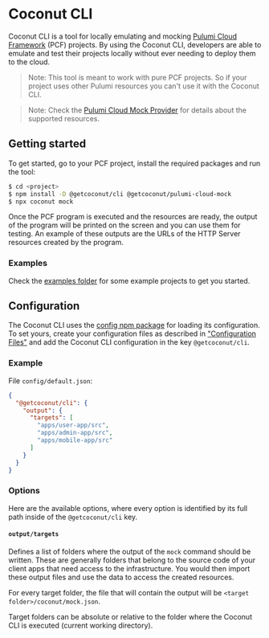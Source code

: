 # Coconut CLI

Coconut CLI is a tool for locally emulating and mocking [Pulumi Cloud Framework](https://github.com/pulumi/pulumi-cloud) (PCF) projects. By using the Coconut CLI, developers are able to emulate and test their projects locally without ever needing to deploy them to the cloud.

> Note: This tool is meant to work with pure PCF projects. So if your project uses other Pulumi resources you can't use it with the Coconut CLI.

> Note: Check the [Pulumi Cloud Mock Provider](https://www.npmjs.com/package/@getcoconut/pulumi-cloud-mock) for details about the supported resources.

## Getting started

To get started, go to your PCF project, install the required packages and run the tool:

```sh
$ cd <project>
$ npm install -D @getcoconut/cli @getcoconut/pulumi-cloud-mock
$ npx coconut mock
```

Once the PCF program is executed and the resources are ready, the output of the program will be printed on the screen and you can use them for testing. An example of these outputs are the URLs of the HTTP Server resources created by the program.

### Examples

Check the [examples folder](./examples) for some example projects to get you started.

## Configuration

The Coconut CLI uses the [config npm package](https://www.npmjs.com/package/config) for loading its configuration. To set yours, create your configuration files as described in ["Configuration Files"](https://github.com/lorenwest/node-config/wiki/Configuration-Files) and add the Coconut CLI configuration in the key `@getcoconut/cli`.

### Example

File `config/default.json`:

```json
{
  "@getcoconut/cli": {
    "output": {
      "targets": [
        "apps/user-app/src",
        "apps/admin-app/src",
        "apps/mobile-app/src"
      ]
    }
  }
}
```

### Options

Here are the available options, where every option is identified by its full path inside of the `@getcoconut/cli` key.

#### `output/targets`

Defines a list of folders where the output of the `mock` command should be written. These are generally folders that belong to the source code of your client apps that need access to the infrastructure. You would then import these output files and use the data to access the created resources.

For every target folder, the file that will contain the output will be `<target folder>/coconut/mock.json`.

Target folders can be absolute or relative to the folder where the Coconut CLI is executed (current working directory).
